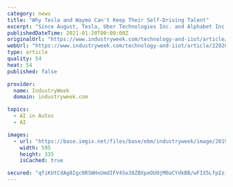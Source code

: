```yaml
---
category: news
title: "Why Tesla and Waymo Can't Keep Their Self-Driving Talent"
excerpt: "Since August, Tesla, Uber Technologies Inc. and Alphabet Inc.’s Waymo have each lost executives who led ... engineers with expertise in hardware, software or artificial intelligence have an abundance of options. Actual experience leading teams and ..."
publishedDateTime: 2021-01-20T00:00:00Z
originalUrl: "https://www.industryweek.com/technology-and-iiot/article/22020545/why-tesla-and-waymo-cant-keep-their-selfdriving-talent"
webUrl: "https://www.industryweek.com/technology-and-iiot/article/22020545/why-tesla-and-waymo-cant-keep-their-selfdriving-talent"
type: article
quality: 54
heat: 54
published: false

provider:
  name: IndustryWeek
  domain: industryweek.com

topics:
  - AI in Autos
  - AI

images:
  - url: "https://base.imgix.net/files/base/ebm/industryweek/image/2019/05/industryweek_28384_tesla_model_3_0.png?auto=format&fit=max&w=1200"
    width: 595
    height: 335
    isCached: true

secured: "qfiKUtCdAg8Igc0RSWHxUmdIFV4So38ZBXpeOUOjM0aCYdkBB/wFIX5LfpIzizgLNyQyUpx6kGsa0FIwizQxqYMuoj/KS/BBEcoZquKHO9vR9dEd5LtJt7MPj98B2f3RLFlBJ3qXwpPtmZRtMlAttDuiL0WUgou7NbOhr/tPy2nHXs/0CnjYxIO8/1CJT3ZBRHXaAQNogWYnZCIeHD07PhoHZr0kUC5j+Ng4Eiu4y4RPjK9Ofkj3loTivbpnQJ3qXcq0DIBWmNgQk3Vjjau2e8OWpUEWkbnHijweLGI411yVaiKAreSVUZiF+Cm4XwcMvRSAd6off82N/tTshxCeVaE6FVxkv7n8UrEreb5ZNbc=;eW/8JnqpD0VjFStOhuhRdQ=="
---
```


